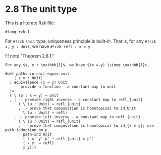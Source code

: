 # 2.8 The unit type

This is a literate Rzk file:

```rzk
#lang rzk-1
```

For `#!rzk Unit` type, uniqueness principle is built-in. That is, for any `#!rzk x, y : Unit`, we have `#!rzk refl : x = y`

!!! note "Theorem 2.8.1."

    For any $x, y : \mathbb{1}$, we have $(x = y) \simeq \mathbb{1}$.

```rzk
#def paths-in-unit-equiv-unit
    ( x y : Unit)
  : equivalence (x = y) Unit
    -- provide a function - a constant map to unit
  :=
  ( \ (p : x = y) → unit
  , ( -- provide right inverse - a constant map to refl_{unit}
      ( \ (u : Unit) → refl_{unit}
      , -- prove that composition is homotopical to id_Unit
        \ (u : Unit) → refl)
    , -- provide left inverse - a constant map to refl_{unit}
      ( \ (u : Unit) → refl_{unit}
      , -- prove that composition is homotopical to id_{x = y}; use path induction on p
        path-ind Unit
        ( \ x' y' p' → refl_{unit} = p')
        ( \ x' → refl)
        x y)))
```
